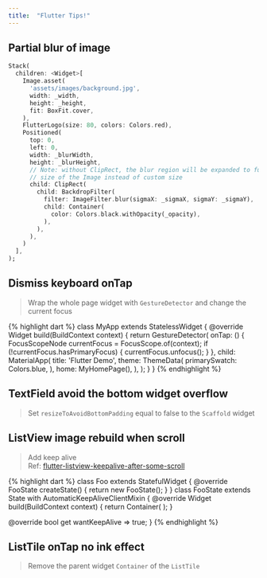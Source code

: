 ```yaml
---
title:  "Flutter Tips!"
---
```

## Partial blur of image
``` dart
Stack(
  children: <Widget>[
    Image.asset(
      'assets/images/background.jpg',
      width: _width,
      height: _height,
      fit: BoxFit.cover,
    ),
    FlutterLogo(size: 80, colors: Colors.red),
    Positioned(
      top: 0,
      left: 0,
      width: _blurWidth,
      height: _blurHeight,
      // Note: without ClipRect, the blur region will be expanded to full
      // size of the Image instead of custom size
      child: ClipRect(
        child: BackdropFilter(
          filter: ImageFilter.blur(sigmaX: _sigmaX, sigmaY: _sigmaY),
          child: Container(
            color: Colors.black.withOpacity(_opacity),
          ),
        ),
      ),
    )
  ],
);
```

## Dismiss keyboard onTap
> Wrap the whole page widget with `GestureDetector` and change the current focus

{% highlight dart %}
class MyApp extends StatelessWidget {
  @override
  Widget build(BuildContext context) {
    return GestureDetector(
      onTap: () {
        FocusScopeNode currentFocus = FocusScope.of(context);
         if (!currentFocus.hasPrimaryFocus) {
          currentFocus.unfocus();
        }
      },
      child: MaterialApp(
        title: 'Flutter Demo',
        theme: ThemeData(
          primarySwatch: Colors.blue,
        ),
        home: MyHomePage(),
      ),
    );
  }
}
{% endhighlight %}

## TextField avoid the bottom widget overflow
> Set `resizeToAvoidBottomPadding` equal to false to the `Scaffold` widget

## ListView image rebuild when scroll
> Add keep alive  
> Ref: [flutter-listview-keepalive-after-some-scroll](https://stackoverflow.com/questions/52541172/flutter-listview-keepalive-after-some-scroll)


{% highlight dart %}
class Foo extends StatefulWidget {
  @override
  FooState createState() {
    return new FooState();
  }
}
class FooState extends State<Foo> with AutomaticKeepAliveClientMixin {
  @override
  Widget build(BuildContext context) {
    return Container(
    );
  }

  @override
  bool get wantKeepAlive => true;
}
{% endhighlight %}

## ListTile onTap no ink effect
> Remove the parent widget `Container` of the `ListTile`
